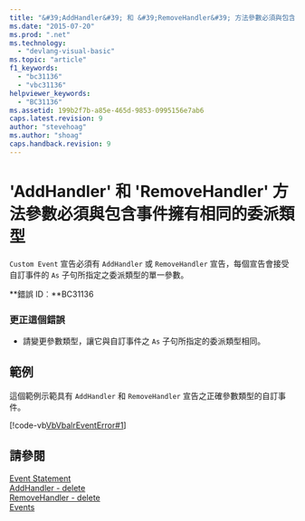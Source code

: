 ```yaml
---
title: "&#39;AddHandler&#39; 和 &#39;RemoveHandler&#39; 方法參數必須與包含事件擁有相同的委派類型 | Microsoft Docs"
ms.date: "2015-07-20"
ms.prod: ".net"
ms.technology: 
  - "devlang-visual-basic"
ms.topic: "article"
f1_keywords: 
  - "bc31136"
  - "vbc31136"
helpviewer_keywords: 
  - "BC31136"
ms.assetid: 199b2f7b-a85e-465d-9853-0995156e7ab6
caps.latest.revision: 9
author: "stevehoag"
ms.author: "shoag"
caps.handback.revision: 9
---
```

# &#39;AddHandler&#39; 和 &#39;RemoveHandler&#39; 方法參數必須與包含事件擁有相同的委派類型
`Custom Event` 宣告必須有 `AddHandler` 或 `RemoveHandler` 宣告，每個宣告會接受自訂事件的 `As` 子句所指定之委派類型的單一參數。  
  
 **錯誤 ID︰**BC31136  
  
### 更正這個錯誤  
  
-   請變更參數類型，讓它與自訂事件之 `As` 子句所指定的委派類型相同。  
  
## 範例  
 這個範例示範具有 `AddHandler` 和 `RemoveHandler` 宣告之正確參數類型的自訂事件。  
  
 [!code-vb[VbVbalrEventError#1](../../visual-basic/language-reference/error-messages/codesnippet/visualbasic/bc31136_1.vb)]  
  
## 請參閱  
 [Event Statement](../../visual-basic/language-reference/statements/event-statement.md)   
 [AddHandler \- delete](http://msdn.microsoft.com/zh-tw/fc464cf8-582c-48a6-a9c2-185c4c3d5ff8)   
 [RemoveHandler \- delete](http://msdn.microsoft.com/zh-tw/35c17f61-6e22-4b87-b6e1-3ed0c27a88a0)   
 [Events](../../visual-basic/programming-guide/language-features/events/events.md)